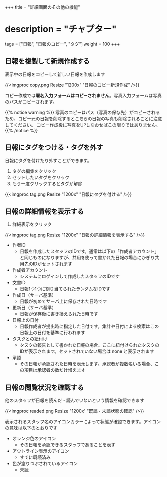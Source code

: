 +++
title = "詳細画面のその他の機能"
# description = "チャプター"
tags = ["日報", "日報のコピー", "タグ"]
weight = 100
+++

## 日報を複製して新規作成する

表示中の日報をコピーして新しい日報を作成します

{{<imgproc copy.png Resize "1200x" "日報のコピー新規作成" />}}

コピー作成では**署名入力フォームはコピーされません**。写真入力フォームは写真のパスがコピーされます。

{{% notice warning %}}
写真のコピーはパス（写真の保存先）がコピーされるため、コピー元の日報を削除するとこちらの日報の写真も削除されることに注意してください。
コピー作成後に写真をUPしなおせばこの限りではありません。
{{% /notice %}}

## 日報にタグをつける・タグを外す

日報にタグを付けたり外すことができます。

1. タグの編集をクリック
1. セットしたいタグをクリック
1. もう一度クリックするとタグが解除


{{<imgproc tag.png Resize "1200x" "日報にタグを付ける" />}}


## 日報の詳細情報を表示する

1. 詳細表示をクリック

{{<imgproc tag.png Resize "1200x" "日報の詳細情報を表示する" />}}

- 作者ID
  - 日報を作成したスタッフのIDです。通常は以下の「作成者アカウント」と同じものになりますが、共用を使って書かれた日報の場合にかぎり共用先のIDがセットされます
- 作成者アカウント
  - システムにログインして作成したスタッフのIDです
- 文書ID
  - 日報1つ1つに割り当てられたランダムなIDです
- 作成日（サーバ基準）
  - 日報が初めてサーバ上に保存された日時です
- 更新日（サーバ基準）
  - 日報が保存後に書き換えられた日時です
- 日報上の日付
  - 日報作成者が提出時に指定した日付です。集計や日付による検索はこの日報上の日付を基準に行われます
- タスクとの紐付け
  - タスクの報告として書かれた日報の場合、ここに紐付けられたタスクのIDが表示されます。セットされていない場合は none と表示されます
- 承認
  - その日報が承認された日時を表示します。承認者が複数名いる場合、この項目は承認者の数だけ増えます


## 日報の閲覧状況を確認する

他のスタッフが日報を読んだ・読んでいないという情報を確認できます

{{<imgproc readed.png Resize "1200x" "既読・未読状態の確認" />}}

表示されるスタッフ名のアイコンカラーによって状態が確認できます。アイコンの意味は以下のとおりです

- オレンジ色のアイコン
  - その日報を承認できるスタッフであることを表す
- アウトライン表示のアイコン
  - すでに既読済み
- 色が塗りつぶされているアイコン
  - 未読
